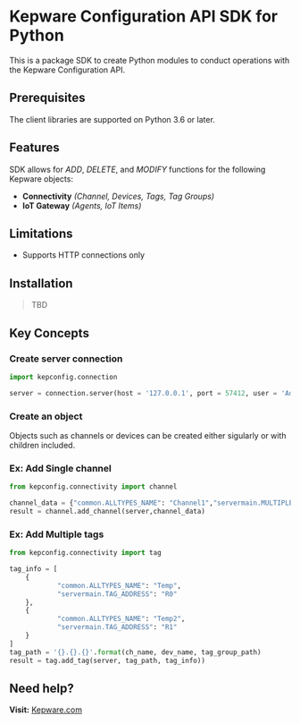 # Kepware Configuration API SDK for Python

This is a package SDK to create Python modules to conduct operations with the Kepware Configuration API.

## Prerequisites

The client libraries are supported on Python 3.6 or later.

## Features

SDK allows for *ADD*, *DELETE*, and *MODIFY* functions for the following Kepware objects:

- **Connectivity** *(Channel, Devices, Tags, Tag Groups)*
- **IoT Gateway** *(Agents, IoT Items)*

## Limitations

- Supports HTTP connections only

## Installation

> TBD

## Key Concepts

### Create server connection

```python
import kepconfig.connection

server = connection.server(host = '127.0.0.1', port = 57412, user = 'Administrator', pw = '')
```

### Create an object

Objects such as channels or devices can be created either sigularly or with children included.

### Ex: Add Single channel

```python
from kepconfig.connectivity import channel

channel_data = {"common.ALLTYPES_NAME": "Channel1","servermain.MULTIPLE_TYPES_DEVICE_DRIVER": "Simulator"}
result = channel.add_channel(server,channel_data)
```

### Ex: Add Multiple tags

```python
from kepconfig.connectivity import tag

tag_info = [
    {
            "common.ALLTYPES_NAME": "Temp",
            "servermain.TAG_ADDRESS": "R0"
    },
    {
            "common.ALLTYPES_NAME": "Temp2",
            "servermain.TAG_ADDRESS": "R1"
    }
]
tag_path = '{}.{}.{}'.format(ch_name, dev_name, tag_group_path)
result = tag.add_tag(server, tag_path, tag_info))

```

## Need help?

**Visit:**
[Kepware.com](https://www.kepware.com/)